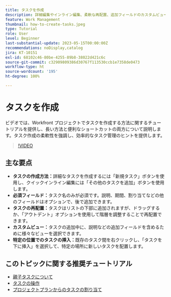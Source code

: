 ```yaml
---
title: タスクを作成
description: 詳細編集やインライン編集、柔軟な再配置、追加フィールドのカスタムビュー、Workfront の「タスクを下に挿入」の使用などの特定の配置のオプションを使用して、タスクの作成を簡素化します。
feature: Work Management
thumbnail: how-to-create-tasks.jpeg
type: Tutorial
role: User
level: Beginner
last-substantial-update: 2023-05-15T00:00:00Z
recommendations: noDisplay,catalog
jira: KT-10151
exl-id: 68102c46-80be-4255-89b8-38022d421c6c
source-git-commit: c32909809386d30767f113530ccb1e7358de0473
workflow-type: ht
source-wordcount: '195'
ht-degree: 100%

---
```


# タスクを作成

ビデオでは、Workfront プロジェクトでタスクを作成する方法に関するチュートリアルを提供し、長い方法と便利なショートカットの両方について説明します。タスク作成の柔軟性を強調し、効率的なタスク管理のヒントを提供します。


>[!VIDEO](https://video.tv.adobe.com/v/3419372/?quality=12&learn=on&enablevpops)

## 主な要点

* **タスクの作成方法：**&#x200B;詳細なタスクを作成するには「新規タスク」ボタンを使用し、クイックインライン編集には「その他のタスクを追加」ボタンを使用します。
* **必須フィールド：**&#x200B;タスク名のみが必須です。説明、期間、割り当てなどの他のフィールドはオプションで、後で追加できます。
* **タスクの再配置：**&#x200B;タスクはリストの下部に追加されますが、ドラッグするか、「アウトデント」オプションを使用して階層を調整することで再配置できます。
* **カスタムビュー：**&#x200B;タスクの追加中に、説明などの追加フィールドを含めるために様々なビューを選択できます。
* **特定の位置でのタスクの挿入：**&#x200B;既存のタスク間を右クリックし、「タスクを下に挿入」を選択して、特定の場所に新しいタスクを配置します。


## このトピックに関する推奨チュートリアル

* [親子タスクについて](/help/manage-work/tasks/understand-parent-child-tasks.md)
* [タスクの操作](/help/manage-work/tasks/work-with-tasks.md)
* [プロジェクトプランからのタスクの割り当て](/help/manage-work/tasks/assign-tasks-from-the-project-plan.md)
